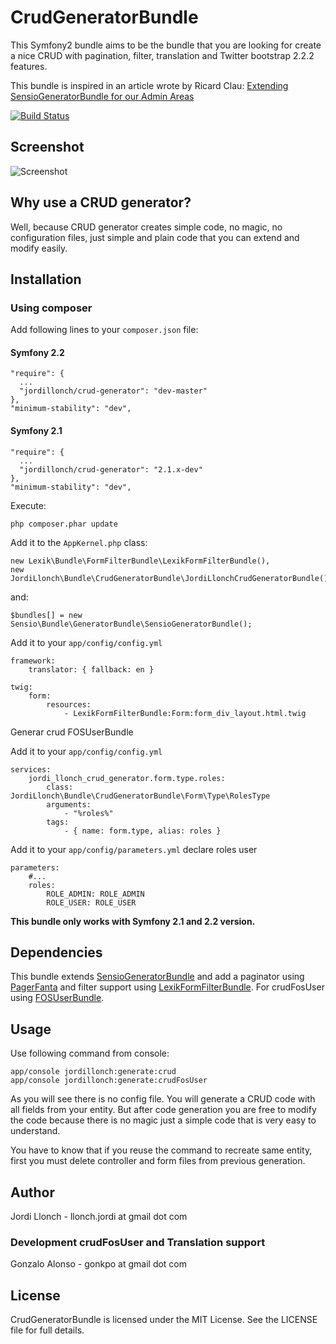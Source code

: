 # CrudGeneratorBundle

This Symfony2 bundle aims to be the bundle that you are looking for create a nice CRUD with pagination, filter, translation and Twitter bootstrap 2.2.2 features.

This bundle is inspired in an article wrote by Ricard Clau: [Extending SensioGeneratorBundle for our Admin Areas](http://www.ricardclau.com/2012/03/extending-sensiogeneratorbundle-for-our-admin-areas/)

[![Build Status](https://secure.travis-ci.org/jordillonch/CrudGeneratorBundle.png?branch=master)](http://travis-ci.org/jordillonch/CrudGeneratorBundle)


## Screenshot

![Screenshot](https://raw.github.com/jordillonch/CrudGeneratorBundle/master/screenshot.png "Screenshot")

## Why use a CRUD generator?

Well, because CRUD generator creates simple code, no magic, no configuration files, just simple and plain code that you can extend and modify easily.


## Installation

### Using composer

Add following lines to your `composer.json` file:

#### Symfony 2.2

    "require": {
      ...
      "jordillonch/crud-generator": "dev-master"
    },
    "minimum-stability": "dev",

#### Symfony 2.1

    "require": {
      ...
      "jordillonch/crud-generator": "2.1.x-dev"
    },
    "minimum-stability": "dev",

Execute:

    php composer.phar update

Add it to the `AppKernel.php` class:

    new Lexik\Bundle\FormFilterBundle\LexikFormFilterBundle(),
    new JordiLlonch\Bundle\CrudGeneratorBundle\JordiLlonchCrudGeneratorBundle(),

and:

    $bundles[] = new Sensio\Bundle\GeneratorBundle\SensioGeneratorBundle();

Add it to your `app/config/config.yml`

    framework:
        translator: { fallback: en }

    twig:
        form:
            resources:
                - LexikFormFilterBundle:Form:form_div_layout.html.twig

Generar crud FOSUserBundle

Add it to your `app/config/config.yml`

    services:
        jordi_llonch_crud_generator.form.type.roles:
            class: JordiLlonch\Bundle\CrudGeneratorBundle\Form\Type\RolesType
            arguments:
                - "%roles%"
            tags:
                - { name: form.type, alias: roles }

Add it to your `app/config/parameters.yml` declare roles user

    parameters:
        #...
        roles:
            ROLE_ADMIN: ROLE_ADMIN
            ROLE_USER: ROLE_USER

**This bundle only works with Symfony 2.1 and 2.2 version.**


## Dependencies

This bundle extends [SensioGeneratorBundle](https://github.com/sensio/SensioGeneratorBundle) and add a paginator using [PagerFanta](https://github.com/whiteoctober/Pagerfanta/) and filter
support using [LexikFormFilterBundle](https://github.com/lexik/LexikFormFilterBundle).
For crudFosUser using [FOSUserBundle](https://github.com/FriendsOfSymfony/FOSUserBundle).


## Usage

Use following command from console:

    app/console jordillonch:generate:crud
    app/console jordillonch:generate:crudFosUser

As you will see there is no config file. You will generate a CRUD code with all fields from your entity. But after code generation you
are free to modify the code because there is no magic just a simple code that is very easy to understand.

You have to know that if you reuse the command to recreate same entity, first you must delete controller and form files
from previous generation.

## Author

Jordi Llonch - llonch.jordi at gmail dot com

### Development crudFosUser and Translation support

Gonzalo Alonso - gonkpo at gmail dot com

## License

CrudGeneratorBundle is licensed under the MIT License. See the LICENSE file for full details.